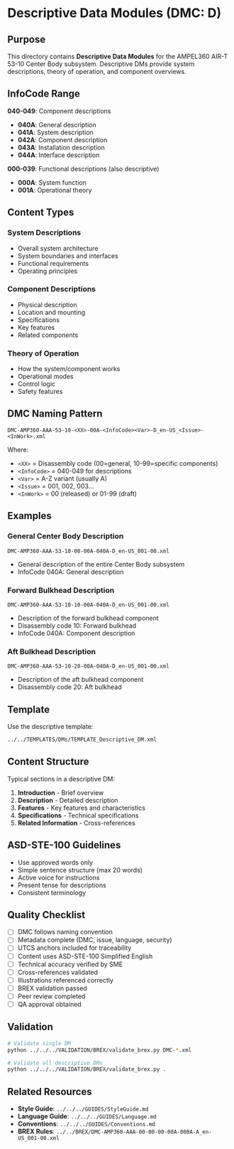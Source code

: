 # Descriptive Data Modules (DMC: D)

## Purpose

This directory contains **Descriptive Data Modules** for the AMPEL360 AIR-T 53-10 Center Body subsystem. Descriptive DMs provide system descriptions, theory of operation, and component overviews.

## InfoCode Range

**040-049**: Component descriptions
- **040A**: General description
- **041A**: System description
- **042A**: Component description
- **043A**: Installation description
- **044A**: Interface description

**000-039**: Functional descriptions (also descriptive)
- **000A**: System function
- **001A**: Operational theory

## Content Types

### System Descriptions
- Overall system architecture
- System boundaries and interfaces
- Functional requirements
- Operating principles

### Component Descriptions
- Physical description
- Location and mounting
- Specifications
- Key features
- Related components

### Theory of Operation
- How the system/component works
- Operational modes
- Control logic
- Safety features

## DMC Naming Pattern

```
DMC-AMP360-AAA-53-10-<XX>-00A-<InfoCode><Var>-D_en-US_<Issue>-<InWork>.xml
```

Where:
- `<XX>` = Disassembly code (00=general, 10-99=specific components)
- `<InfoCode>` = 040-049 for descriptions
- `<Var>` = A-Z variant (usually A)
- `<Issue>` = 001, 002, 003...
- `<InWork>` = 00 (released) or 01-99 (draft)

## Examples

### General Center Body Description
```
DMC-AMP360-AAA-53-10-00-00A-040A-D_en-US_001-00.xml
```
- General description of the entire Center Body subsystem
- InfoCode 040A: General description

### Forward Bulkhead Description
```
DMC-AMP360-AAA-53-10-10-00A-040A-D_en-US_001-00.xml
```
- Description of the forward bulkhead component
- Disassembly code 10: Forward bulkhead
- InfoCode 040A: Component description

### Aft Bulkhead Description
```
DMC-AMP360-AAA-53-10-20-00A-040A-D_en-US_001-00.xml
```
- Description of the aft bulkhead component
- Disassembly code 20: Aft bulkhead

## Template

Use the descriptive template:
```bash
../../TEMPLATES/DMs/TEMPLATE_Descriptive_DM.xml
```

## Content Structure

Typical sections in a descriptive DM:
1. **Introduction** - Brief overview
2. **Description** - Detailed description
3. **Features** - Key features and characteristics
4. **Specifications** - Technical specifications
5. **Related Information** - Cross-references

## ASD-STE-100 Guidelines

- Use approved words only
- Simple sentence structure (max 20 words)
- Active voice for instructions
- Present tense for descriptions
- Consistent terminology

## Quality Checklist

- [ ] DMC follows naming convention
- [ ] Metadata complete (DMC, issue, language, security)
- [ ] UTCS anchors included for traceability
- [ ] Content uses ASD-STE-100 Simplified English
- [ ] Technical accuracy verified by SME
- [ ] Cross-references validated
- [ ] Illustrations referenced correctly
- [ ] BREX validation passed
- [ ] Peer review completed
- [ ] QA approval obtained

## Validation

```bash
# Validate single DM
python ../../../VALIDATION/BREX/validate_brex.py DMC-*.xml

# Validate all descriptive DMs
python ../../../VALIDATION/BREX/validate_brex.py .
```

## Related Resources

- **Style Guide**: `../../../GUIDES/StyleGuide.md`
- **Language Guide**: `../../../GUIDES/Language.md`
- **Conventions**: `../../../GUIDES/Conventions.md`
- **BREX Rules**: `../../BREX/DMC-AMP360-AAA-00-00-00-00A-000A-A_en-US_001-00.xml`
